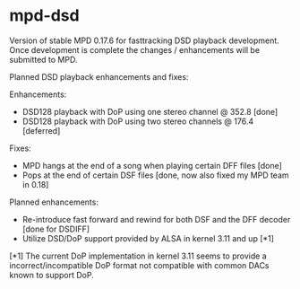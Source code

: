 mpd-dsd
=======

Version of stable MPD 0.17.6 for fasttracking DSD playback development.
Once development is complete the changes / enhancements will be submitted to
MPD.

Planned DSD playback enhancements and fixes:

Enhancements:
- DSD128 playback with DoP using one stereo channel @ 352.8 [done]
- DSD128 playback with DoP using two stereo channels @ 176.4 [deferred]

Fixes:
- MPD hangs at the end of a song when playing certain DFF files [done]
- Pops at the end of certain DSF files [done, now also fixed my MPD team in 0.18]

Planned enhancements:
- Re-introduce fast forward and rewind for both DSF and the DFF decoder [done for DSDIFF]
- Utilize DSD/DoP support provided by ALSA in kernel 3.11 and up [*1]

[*1] The current DoP implementation in kernel 3.11 seems to provide a incorrect/incompatible DoP
format not compatible with common DACs known to support DoP.

